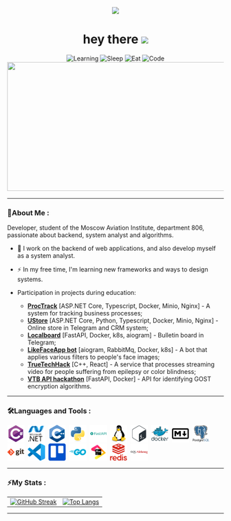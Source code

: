 <div id="header" align="center">
  <img src="https://media.giphy.com/media/IWiAPmq1HS9QZRu8PT/giphy-downsized-large.gif" width="100"/>
</div>
<h1 align="center">
  hey there
  <img src="https://media.giphy.com/media/hvRJCLFzcasrR4ia7z/giphy.gif" width="30px"/>
</h1>
<div align="center">
  
  ![Learning](https://img.shields.io/badge/learning-in%20process-success)
  ![Sleep](https://img.shields.io/badge/sleep-8%20hrs-green)
  ![Eat](https://img.shields.io/badge/eat-1%20hr-yellow)
  ![Code](https://img.shields.io/badge/code-15%20hrs-red)
  <img src="https://media.giphy.com/media/RfRkr4IaI5hxDUaW5l/giphy.gif" width="800" height="300"/>
</div>

---

### 💬About Me :
Developer, student of the Moscow Aviation Institute, department 806, passionate about backend, system analyst and algorithms.
- 🔭 I work on the backend of web applications, and also develop myself as a system analyst.
- :zap: In my free time, I'm learning new frameworks and ways to design systems.

- Participation in projects during education:
  - [**ProcTrack**](https://github.com/crewch/ProcTrack) [ASP.NET Core, Typescript, Docker, Minio, Nginx] - A system for tracking business processes;
  - [**UStore**](https://github.com/Uzym/UStore) [ASP.NET Core, Python, Typescript, Docker, Minio, Nginx] - Online store in Telegram and CRM system;
  - [**Localboard**](https://github.com/Uzym/Localboard) [FastAPI, Docker, k8s, aiogram] - Bulletin board in Telegram;
  - [**LikeFaceApp bot**](https://github.com/Uzym/OOP_curs) [aiogram, RabbitMq, Docker, k8s] - A bot that applies various filters to people's face images;
  - [**TrueTechHack**](https://github.com/Pavloffff/TrueTechHack) [C++, React] - A service that processes streaming video for people suffering from epilepsy or color blindness;
  - [**VTB API hackathon**](https://github.com/NikolaySimakov/encryption-algorithms-api) [FastAPI, Docker] - API for identifying GOST encryption algorithms.

---

### 🛠Languages and Tools :
<div>
  <img src="https://github.com/devicons/devicon/blob/master/icons/csharp/csharp-original.svg" title="C#" alt="C#" width="40" height="40"/>&nbsp;
  <img src="https://github.com/devicons/devicon/blob/master/icons/dot-net/dot-net-original-wordmark.svg" title=".NET" alt=".NET" width="40" height="40"/>&nbsp;
  <img src="https://github.com/devicons/devicon/blob/master/icons/cplusplus/cplusplus-original.svg" title="C++" alt="C++" width="40" height="40"/>&nbsp;
  <img src="https://github.com/devicons/devicon/blob/master/icons/python/python-original.svg" title="Python" alt="Python" width="40" height="40"/>&nbsp;
  <img src="https://github.com/devicons/devicon/blob/master/icons/fastapi/fastapi-plain-wordmark.svg" title="FastAPI" alt="FastAPI" width="40" height="40"/>&nbsp;
  <img src="https://raw.githubusercontent.com/devicons/devicon/55609aa5bd817ff167afce0d965585c92040787a/icons/linux/linux-original.svg" title="Linux" alt="Linux" width="40" height="40"/>&nbsp;
  <img src="https://github.com/devicons/devicon/blob/master/icons/bash/bash-plain.svg" title="Bash" alt="Bash" width="40" height="40"/>&nbsp;
  <img src="https://raw.githubusercontent.com/devicons/devicon/55609aa5bd817ff167afce0d965585c92040787a/icons/docker/docker-original-wordmark.svg" title="Docker" alt="Docker" width="40" height="40"/>&nbsp;
  <img src="https://github.com/devicons/devicon/blob/master/icons/markdown/markdown-original.svg" title="md" alt="md" width="40" height="40"/>&nbsp;
  <img src="https://raw.githubusercontent.com/devicons/devicon/55609aa5bd817ff167afce0d965585c92040787a/icons/postgresql/postgresql-original-wordmark.svg" title="PostgreSQL" alt="PostgreSQL" width="40" height="40"/>&nbsp;
  <img src="https://raw.githubusercontent.com/devicons/devicon/55609aa5bd817ff167afce0d965585c92040787a/icons/git/git-original-wordmark.svg" title="Git" alt="Git" width="40" height="40"/>&nbsp;
  <img src="https://raw.githubusercontent.com/devicons/devicon/55609aa5bd817ff167afce0d965585c92040787a/icons/vscode/vscode-original.svg" title="VScode" alt="VScode" width="40" height="40"/>&nbsp;
  <img src="https://github.com/devicons/devicon/blob/master/icons/trello/trello-plain.svg" title="Trello" alt="Trello" width="40" height="40"/>&nbsp;
  <img src="https://github.com/devicons/devicon/blob/master/icons/go/go-original-wordmark.svg" title="Go" alt="Go" width="40" height="40"/>&nbsp;
  <img src="https://github.com/devicons/devicon/blob/master/icons/jetbrains/jetbrains-original.svg" title="JetBrains" alt="JetBrains" width="40" height="40"/>&nbsp;
  <img src="https://github.com/devicons/devicon/blob/master/icons/redis/redis-plain-wordmark.svg" title="Redis" alt="Redis" width="40" height="40"/>&nbsp;
  <img src="https://github.com/devicons/devicon/blob/master/icons/sqlalchemy/sqlalchemy-original-wordmark.svg" title="SQLAlchemy" alt="SQLAlchemy" width="40" height="40"/>&nbsp;
  
</div>

---

### ⚡My Stats :

<table>
  <tr>
    <td>
      <a href="https://git.io/streak-stats">
        <img src="https://streak-stats.demolab.com?user=Uzym&theme=darcula" alt="GitHub Streak">
      </a>
    </td>
    <td>
      <a href="https://github.com/anuraghazra/github-readme-stats">
        <img src="https://github-readme-stats.vercel.app/api/top-langs/?username=Uzym&theme=darcula" alt="Top Langs">
      </a>
    </td>
  </tr>
</table>

---
